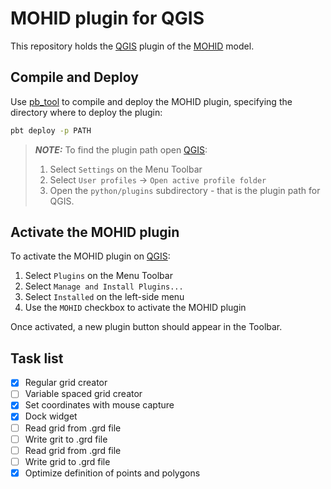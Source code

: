 # MOHID plugin for QGIS
This repository holds the [QGIS](https://qgis.org/) plugin of the [MOHID](http://www.mohid.com/) model.

## Compile and Deploy

Use [pb_tool](https://github.com/g-sherman/plugin_build_tool) to compile and deploy the MOHID plugin, specifying the directory where to deploy the plugin:

```bash
pbt deploy -p PATH
```

>  **_NOTE:_**  To find the plugin path open [QGIS](https://qgis.org/):
> 1. Select `Settings` on the Menu Toolbar
> 2. Select `User profiles` -> `Open active profile folder`
> 3. Open the `python/plugins` subdirectory - that is the plugin path for QGIS.

## Activate the MOHID plugin

To activate the MOHID plugin on [QGIS](https://qgis.org/):
1. Select `Plugins` on the Menu Toolbar
2. Select `Manage and Install Plugins...`
3. Select `Installed` on the left-side menu
4. Use the `MOHID` checkbox to activate the MOHID plugin

Once activated, a new plugin button should appear in the Toolbar.

## Task list

- [x] Regular grid creator
- [ ] Variable spaced grid creator
- [x] Set coordinates with mouse capture
- [x] Dock widget
- [ ] Read grid from .grd file
- [ ] Write grit to .grd file
- [ ] Read grid from .grd file
- [ ] Write grid to .grd file
- [x] Optimize definition of points and polygons